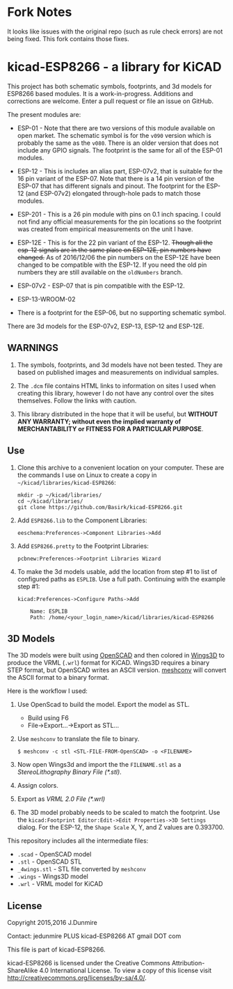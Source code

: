 Fork Notes
===========
It looks like issues with the original repo (such as rule check errors) are not being fixed.
This fork contains those fixes.

kicad-ESP8266 - a library for KiCAD
=====================================
This project has both schematic symbols, footprints, and 3d models for
ESP8266 based modules. It is a work-in-progress. Additions and
corrections are welcome. Enter a pull request or file an issue on
GitHub.

The present modules are:

  * ESP-01  - Note that there are two versions of this module available on
              open market. The schematic symbol is for the `v090` version
              which is probably the same as the `v080`. There is an older
              version that does not include any GPIO signals. The footprint
              is the same for all of the ESP-01 modules.

  * ESP-12  - This is includes an alias part, ESP-07v2, that is suitable
              for the 16 pin variant of the ESP-07. Note that there is a 14
              pin version of the ESP-07 that has different signals and
              pinout. The footprint for the ESP-12 (and ESP-07v2)
              elongated through-hole pads to match those modules.

  * ESP-201 - This is a 26 pin module with pins on 0.1 inch spacing. I
              could not find any official measurements for the pin
              locations so the footprint was created from empirical
              measurements on the unit I have.

  * ESP-12E - This is for the 22 pin variant of the ESP-12. ~~Though all the 
              esp-12 signals are in the same place on ESP-12E, pin numbers
              have changed.~~ As of 2016/12/06 the pin numbers on the
              ESP-12E have been changed to be compatible with the
              ESP-12. If you need the old pin numbers they are still
              available on the `oldNumbers` branch.

  * ESP-07v2 - ESP-07 that is pin compatible with the ESP-12.

  * ESP-13-WROOM-02

  * There is a footprint for the ESP-06, but no supporting
      schematic symbol.

There are 3d models for the ESP-07v2, ESP-13, ESP-12 and ESP-12E.

WARNINGS
---------
  1. The symbols, footprints, and 3d models have not been tested. They are
     based on published images and measurements on individual samples.

  2. The `.dcm` file contains HTML links to information on sites I used
     when creating this library, however I do not have any control over
     the sites themselves. Follow the links with caution.

  3. This library distributed in the hope that it will be useful,
     but __WITHOUT ANY WARRANTY; without even the implied warranty of__
     __MERCHANTABILITY or FITNESS FOR A PARTICULAR PURPOSE__.


Use
---
 1. Clone this archive to a convenient location on your computer. These are
    the commands I use on Linux to create a copy in
    `~/kicad/libraries/kicad-ESP8266`:

        mkdir -p ~/kicad/libraries/
        cd ~/kicad/libraries/
        git clone https://github.com/Basirk/kicad-ESP8266.git

 2. Add `ESP8266.lib` to the Component Libraries:

        eeschema:Preferences->Component Libraries->Add

 3. Add `ESP8266.pretty` to the Footprint Libraries:

        pcbnew:Preferences->Footprint Libraries Wizard

 4. To make the 3d models usable, add the location from step #1 to list
    of configured paths as `ESPLIB`. Use a full path. Continuing with
    the example step #1:

        kicad:Preferences->Configure Paths->Add

            Name: ESPLIB
            Path: /home/<your_login_name>/kicad/libraries/kicad-ESP8266


3D Models
---------
The 3D models were built using [OpenSCAD](http://www.openscad.org/) and
then colored in [Wings3D](http://www.wings3d.com/) to produce the VRML
(`.wrl`) format for KiCAD. Wings3D requires a binary STEP format, but
OpenSCAD writes an ASCII version.
[meshconv](http://www.patrickmin.com/meshconv/) will convert the
ASCII format to a binary format.

Here is the workflow I used:

 1. Use OpenScad to build the model. Export the model as STL.
    * Build using F6
    * File->Export...->Export as STL...

 2. Use `meshconv` to translate the file to binary.

        $ meshconv -c stl <STL-FILE-FROM-OpenSCAD> -o <FILENAME>

 3. Now open Wings3d and import the the `FILENAME.stl` as a
 _StereoLithography Binary File (*.stl)_.

 4. Assign colors.

 5. Export as _VRML 2.0 File (*.wrl)_

 6. The 3D model probably needs to be scaled to match the footprint. Use
    the `kicad:Footprint Editor:Edit->Edit Properties->3D Settings`
    dialog. For the ESP-12, the `Shape Scale` X, Y, and Z values are
    0.393700.

This repository includes all the intermediate files:

  * `.scad` - OpenSCAD model
  * `.stl` - OpenSCAD STL
  * `_4wings.stl` - STL file converted by `meshconv`
  * `.wings` - Wings3D model
  * `.wrl` - VRML model for KiCAD


License
-------
Copyright 2015,2016 J.Dunmire

Contact: jedunmire PLUS kicad-ESP8266 AT gmail DOT com

This file is part of kicad-ESP8266. 

kicad-ESP8266 is licensed under the Creative Commons Attribution-ShareAlike
4.0 International License. To view a copy of this license visit
http://creativecommons.org/licenses/by-sa/4.0/.
